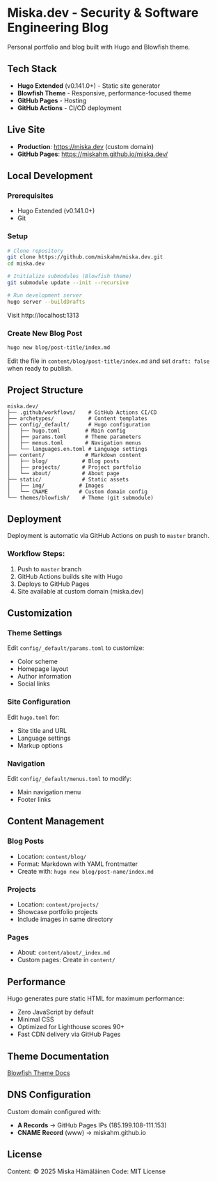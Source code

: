 # Miska.dev - Security & Software Engineering Blog

Personal portfolio and blog built with Hugo and Blowfish theme.

## Tech Stack

- **Hugo Extended** (v0.141.0+) - Static site generator
- **Blowfish Theme** - Responsive, performance-focused theme
- **GitHub Pages** - Hosting
- **GitHub Actions** - CI/CD deployment

## Live Site

- **Production**: https://miska.dev (custom domain)
- **GitHub Pages**: https://miskahm.github.io/miska.dev/

## Local Development

### Prerequisites
- Hugo Extended (v0.141.0+)
- Git

### Setup

```bash
# Clone repository
git clone https://github.com/miskahm/miska.dev.git
cd miska.dev

# Initialize submodules (Blowfish theme)
git submodule update --init --recursive

# Run development server
hugo server --buildDrafts
```

Visit http://localhost:1313

### Create New Blog Post

```bash
hugo new blog/post-title/index.md
```

Edit the file in `content/blog/post-title/index.md` and set `draft: false` when ready to publish.

## Project Structure

```
miska.dev/
├── .github/workflows/    # GitHub Actions CI/CD
├── archetypes/           # Content templates
├── config/_default/      # Hugo configuration
│   ├── hugo.toml        # Main config
│   ├── params.toml      # Theme parameters
│   ├── menus.toml       # Navigation menus
│   └── languages.en.toml # Language settings
├── content/             # Markdown content
│   ├── blog/           # Blog posts
│   ├── projects/       # Project portfolio
│   └── about/          # About page
├── static/             # Static assets
│   ├── img/           # Images
│   └── CNAME          # Custom domain config
└── themes/blowfish/    # Theme (git submodule)
```

## Deployment

Deployment is automatic via GitHub Actions on push to `master` branch.

### Workflow Steps:
1. Push to `master` branch
2. GitHub Actions builds site with Hugo
3. Deploys to GitHub Pages
4. Site available at custom domain (miska.dev)

## Customization

### Theme Settings
Edit `config/_default/params.toml` to customize:
- Color scheme
- Homepage layout
- Author information
- Social links

### Site Configuration
Edit `hugo.toml` for:
- Site title and URL
- Language settings
- Markup options

### Navigation
Edit `config/_default/menus.toml` to modify:
- Main navigation menu
- Footer links

## Content Management

### Blog Posts
- Location: `content/blog/`
- Format: Markdown with YAML frontmatter
- Create with: `hugo new blog/post-name/index.md`

### Projects
- Location: `content/projects/`
- Showcase portfolio projects
- Include images in same directory

### Pages
- About: `content/about/_index.md`
- Custom pages: Create in `content/`

## Performance

Hugo generates pure static HTML for maximum performance:
- Zero JavaScript by default
- Minimal CSS
- Optimized for Lighthouse scores 90+
- Fast CDN delivery via GitHub Pages

## Theme Documentation

[Blowfish Theme Docs](https://blowfish.page/docs/)

## DNS Configuration

Custom domain configured with:
- **A Records** → GitHub Pages IPs (185.199.108-111.153)
- **CNAME Record** (www) → miskahm.github.io

## License

Content: © 2025 Miska Hämäläinen
Code: MIT License
